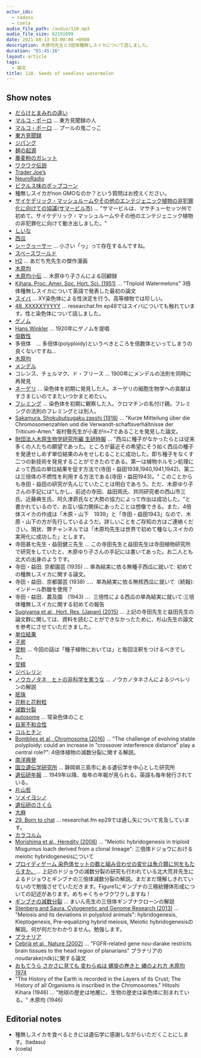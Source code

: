 ```yaml
---
actor_ids:
  - tadasu
  - coela
audio_file_path: /audio/110.mp3
audio_file_size: 82191099
date: 2021-08-13 03:00:00 +0900
description: 木原均先生と3倍体種無しスイカについて話しました。
duration: "01:45:26"
layout: article
tags:
  - 論文
title: 110. Seeds of seedless watermelon
---
```


## Show notes
- [だらけとまみれの違い](https://nihon5-bunka.net/difference-darake-mamire/)
- [マルコ・ポーロ](https://ja.wikipedia.org/wiki/%E3%83%9E%E3%83%AB%E3%82%B3%E3%83%BB%E3%83%9D%E3%83%BC%E3%83%AD) ... 東方見聞録の人
- [マルコ・ポーロ](https://ameblo.jp/brenandyu/entry-12388065677.html) ... プールの鬼ごっこ
- [東方見聞録](https://ja.wikipedia.org/wiki/%E6%9D%B1%E6%96%B9%E8%A6%8B%E8%81%9E%E9%8C%B2)
- [ジパング](https://ja.wikipedia.org/wiki/%E3%82%B8%E3%83%91%E3%83%B3%E3%82%B0)
- [麺の起源](http://world-noodle-dictionary.com/roots/origin.html)
- [蕎麦粉のガレット](http://www.lescerisiers.jp/galette/)
- [ワクワク伝説](https://ja.wikipedia.org/wiki/%E3%83%AF%E3%82%AF%E3%83%AF%E3%82%AF)
- [Trader Joe’s](https://www.traderjoes.com/home)
- [NeuroRadio](https://neuroradio.tokyo/)
- [ピクルス味のポップコーン](https://twitter.com/tak_miyawaki/status/1416435836468572160)
- 種無しスイカがnon GMOなのか？という質問はお控えください。
- [サイケデリック・マッシュルームやその他のエンテジェニック植物の非犯罪化に向けての協議(サマービル市)](https://www.bostonherald.com/2021/01/16/somerville-moves-toward-decriminalizing-psychedelic-mushrooms/) ... "サマービルは、マサチューセッツ州で初めて、サイケデリック・マッシュルームやその他のエンテジェニック植物の非犯罪化に向けて動き出しました。"
- [しいな](https://dictionary.goo.ne.jp/word/%E7%B2%83/)
- [西瓜](https://ja.wikipedia.org/wiki/%E3%82%B9%E3%82%A4%E3%82%AB)
- [シークヮーサー](https://ja.wikipedia.org/wiki/%E3%82%B7%E3%83%BC%E3%82%AF%E3%83%AE%E3%83%BC%E3%82%B5%E3%83%BC) ... 小さい「ヮ」って存在するんですね。
- [スペースワールド](https://ja.wikipedia.org/wiki/%E3%82%B9%E3%83%9A%E3%83%BC%E3%82%B9%E3%83%AF%E3%83%BC%E3%83%AB%E3%83%89)
- [H2](https://www.amazon.co.jp/dp/4091939120/?tag=researchatf04-22) ... あだち充先生の傑作漫画
- [木原均](https://ja.wikipedia.org/wiki/%E6%9C%A8%E5%8E%9F%E5%9D%87)
- [木原均小伝](https://www.museum.hokudai.ac.jp/wp-content/uploads/2016/06/vnews_kihara_201506.pdf) ... 木原ゆり子さんによる回顧録
- [Kihara. Proc. Amer. Soc. Hort. Sci. (1951)](https://ci.nii.ac.jp/naid/10020268194/) ... "Triploid Watermelons" 3倍体種無しスイカについて英語で発表した最初の論文
- [スイバ](https://ja.wikipedia.org/wiki/%E3%82%B9%E3%82%A4%E3%83%90) ... XY染色体による性決定を行う。高等植物では珍しい。
- [48. XXXXXYYYYY](https://researchat.fm/episode/48) ... researchat.fm ep48ではスイバについても触れています。性と染色体について話しました。
- [ゲノム](https://ja.wikipedia.org/wiki/%E3%82%B2%E3%83%8E%E3%83%A0)
- [Hans Winkler](https://en.wikipedia.org/wiki/Hans_Winkler) ... 1920年にゲノムを提唱
- [倍数性](https://ja.wikipedia.org/wiki/%E5%80%8D%E6%95%B0%E6%80%A7)
- 多倍体　... 多倍体(polyploidy)というべきところを倍数体といってしまうの良くないですね...
- [木原均](https://ja.wikipedia.org/wiki/%E6%9C%A8%E5%8E%9F%E5%9D%87)
- [メンデル](https://ja.wikipedia.org/wiki/%E3%82%B0%E3%83%AC%E3%82%B4%E3%83%BC%E3%83%AB%E3%83%BB%E3%83%A8%E3%83%8F%E3%83%B3%E3%83%BB%E3%83%A1%E3%83%B3%E3%83%87%E3%83%AB)
- コレンス、チェルマク、ド・フリース ... 1900年にメンデルの法則を同時に再発見
- [ネーゲリ](https://ja.wikipedia.org/wiki/%E3%82%AB%E3%83%BC%E3%83%AB%E3%83%BB%E3%83%8D%E3%83%BC%E3%82%B2%E3%83%AA) ... 染色体を初期に発見した人。ネーゲリの細胞生物学への貢献はすさまじいのでまたいつかまとめたい。
- [フレミング](https://ja.wikipedia.org/wiki/%E3%83%B4%E3%82%A1%E3%83%AB%E3%82%BF%E3%83%BC%E3%83%BB%E3%83%95%E3%83%AC%E3%83%9F%E3%83%B3%E3%82%B0) ... 染色体を初期に観察した人。クロマチンの名付け親。フレミングの法則のフレミングとは別人。
- [Sakamura. Shokubutsugaku zasshi (1918)](https://www.jstage.jst.go.jp/article/jplantres1887/32/379/32_379_150/_article) ...  "Kurze Mitteilung über die Chromosomenzahlen und die Verwandt-schaftsverhältnisse der Triticum-Arten." 坂村徹先生が小麦がn=7であることを発見した論文。
- [財団法人木原生物学研究所編 生研時報](https://shigen.nig.ac.jp/wheat/komugi/ziho/pdf/seikenziho3part3.pdf) ... "西瓜に種子がなかったらとは従来多くの人たちの願望であった。ところが最近その希望にそう如く西瓜の種子を発達せしめず単位結果のみをせしむることに成功した。即ち種子をなくす二つの新技術を発見することができたのである。第一は植物ホルモン処理によって西瓜の単位結果を促す方法で(寺田・益田1938,1940,1941,1942)、第二は三倍体の不燃性を利用する方法である(寺田・益田1943)。" このことからも寺田・益田の研究が先んじていたことは明白であろう。ただ、木原ゆり子さんの手記には"しかし、前述の寺田、益田両氏、共同研究者の西山市三氏、近藤典生氏、阿久津昴氏など大勢の協力によって作出は成功した。"と書かれているので、お互い協力関係にあったことは想像できる。また、4倍体スイカの作成は「木原・山下　1939」と「寺田・益田1943」なので、木原・山下の方が先行しているようだ。詳しいことをご存知の方はご連絡ください。現状、弊チャンネルでは「木原均先生は世界で初めて種なしスイカの実用化に成功した」とします。
- 寺田甚七先生・益田健三先生  ... この寺田先生と益田先生は寺田植物研究所で研究をしていたと、木原ゆり子さんの手記には書いてあった。お二人とも北大の出身のようです。
- 寺田・益田. 京都園芸 (1935) ... 単為結実に依る無種子西瓜に就いて: 初めての種無しスイカに関する論文。
- 寺田・益田．京都園芸 (1938) ...．単為結実に依る無核西瓜に就いて（続報):インドール酢酸を使用？
- 寺田・益田．農及園　(1943) ..．三倍性による西瓜の単為結実に就いて:三倍体種無しスイカに関する初めての報告
- [Sugiyama et al., Hort. Res. (Japan) (2015)](https://www.jstage.jst.go.jp/article/hrj/14/1/14_7/_pdf) ... 上記の寺田先生と益田先生の論文群に関しては、資料を読むことができなかったために、杉山先生の論文を参考にさせていただきました。
- [単位結果](https://ja.wikipedia.org/wiki/%E5%8D%98%E7%82%BA%E7%B5%90%E6%9E%9C)
- [子房](https://kotobank.jp/word/%E5%AD%90%E6%88%BF-74986#:~:text=%E3%81%97%E2%80%90%E3%81%BC%E3%81%86%E3%80%94%E2%80%90%E3%83%90%E3%82%A6%E3%80%95,%E7%86%9F%E3%81%97%E3%81%A6%E6%9E%9C%E5%AE%9F%E3%81%AB%E3%81%AA%E3%82%8B%E3%80%82)
- [受粉](https://ja.wikipedia.org/wiki/%E5%8F%97%E7%B2%89) ... 今回の話は「種子植物においては」と毎回注釈をつけるべきでした。
- [受精](https://ja.wikipedia.org/wiki/%E5%8F%97%E7%B2%BE)
- [ジベレリン](https://ja.wikipedia.org/wiki/%E3%82%B8%E3%83%99%E3%83%AC%E3%83%AA%E3%83%B3)
- [ノウカノタネ　ヒトの非科学を笑うな](https://open.spotify.com/episode/0zNaozQh0VrpqUfp5mv777) ... ノウカノタネさんによるジベレリンの解説
- [胚珠](https://ja.wikipedia.org/wiki/%E8%83%9A%E7%8F%A0)
- [花粉と花粉粒](https://www.biol.tsukuba.ac.jp/~algae/BotanyWEB/pollen.html)
- [減数分裂](https://ja.wikipedia.org/wiki/%E6%B8%9B%E6%95%B0%E5%88%86%E8%A3%82)
- [autosome](https://en.wikipedia.org/wiki/Autosome) ... 常染色体のこと
- [自家不和合性](https://ja.wikipedia.org/wiki/%E8%87%AA%E5%AE%B6%E4%B8%8D%E5%92%8C%E5%90%88%E6%80%A7_(%E6%A4%8D%E7%89%A9))
- [コルヒチン](https://ja.wikipedia.org/wiki/%E3%82%B3%E3%83%AB%E3%83%92%E3%83%81%E3%83%B3)
- [Bomblies et al., Chromosoma (2016)](https://pubmed.ncbi.nlm.nih.gov/26753761/) ...  "The challenge of evolving stable polyploidy: could an increase in "crossover interference distance" play a central role?": 4倍体植物の減数分裂に関する解説。
- [南洋興発](https://ja.wikipedia.org/wiki/%E5%8D%97%E6%B4%8B%E8%88%88%E7%99%BA)
- [国立遺伝学研究所](https://www.nig.ac.jp/nig/ja/) ... 静岡県三島市にある遺伝学を中心とした研究所
- [遺伝研年報](https://www.nig.ac.jp/nig/ja/about-nig/yoran) ... 1949年以降、毎年の年報が見られる。英語も毎年発行されている。
- [片山哲](https://ja.wikipedia.org/wiki/%E7%89%87%E5%B1%B1%E5%93%B2)
- [ソメイヨシノ](https://ja.wikipedia.org/wiki/%E3%82%BD%E3%83%A1%E3%82%A4%E3%83%A8%E3%82%B7%E3%83%8E)
- [遺伝研のさくら](https://www.nig.ac.jp/koukai/koukai2021/gallery.html)
- [大麻](https://ja.wikipedia.org/wiki/%E5%A4%A7%E9%BA%BB)
- [29. Born to chat](https://researchat.fm/episode/29) ... researchat.fm ep29では通し矢について言及しています。
- [カラコルム](https://ja.wikipedia.org/wiki/%E3%82%AB%E3%83%A9%E3%82%B3%E3%83%AB%E3%83%A0)
- [Morishima et al., Heredity (2008)](https://www.nature.com/articles/hdy200817) ... "Meiotic hybridogenesis in triploid Misgurnus loach derived from a clonal lineage": 三倍体ドジョウにおけるmeiotic hybridogenesisについて
- [プロイディゲーム 染色体セットの数と組み合わせの変化は魚介類に何をもたらすか。](https://www.jstage.jst.go.jp/article/suisan/87/3/87_WA2836/_pdf)... 上記のドジョウの減数分裂の研究も行われている北大荒井先生によるドジョウとギンブナの三倍体減数分裂の解説。まだまだ理解しきれていないので勉強させていただきます。Figure1にギンブナの三極紡錘体形成についての記述があります。めちゃくちゃワクワクしますね！
- [ギンブナの減数分裂](https://i-my-mine.hatenablog.com/entry/2016/12/11/093020) ...  まいん先生の三倍体ギンブナクローンの解説
- [Stenberg and Saura. Cytogenetic and Genome Research (2013)](https://pubmed.ncbi.nlm.nih.gov/23796636/) ...  "Meiosis and its deviations in polyploid animals": hybridogenesis, Kleptogenesis, Pre-equalizing hybrid meiosis, Meiotic hybridogenesisの解説。何が何だかわかりません。勉強します。
- [プラナリア](https://ja.wikipedia.org/wiki/%E3%83%97%E3%83%A9%E3%83%8A%E3%83%AA%E3%82%A2)
- [Cebrià et al., Nature (2002)](https://www.nature.com/articles/nature01042) ... "FGFR-related gene nou-darake restricts brain tissues to the head region of planarians" プラナリアのnoudarake(ndk)に関する論文
- [おもてうら さかさに見ても 変わらぬは 螺旋の巻きと 縄のよれ方 木原均 1974](https://twitter.com/researchat_fm/status/1399055904486694912)
- "The History of the Earth is recorded in the Layers of its Crust; The History of all Organisms is inscribed in the Chromosomes."  Hitoshi Kihara (1946) ... "地球の歴史は地層に、生物の歴史は染色体に刻まれている。" 木原均 (1946)

## Editorial notes
- 種無しスイカを食べるときには遺伝学に感謝しながらいただくことにします。(tadasu)
- (coela)

